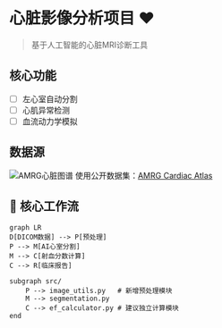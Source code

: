# 心脏影像分析项目 ❤️
> 基于人工智能的心脏MRI诊断工具

## 核心功能
- [ ] 左心室自动分割
- [ ] 心肌异常检测
- [ ] 血流动力学模拟

## 数据源
![AMRG心脏图谱](https://med.upenn.edu/cbica/amrg-cardiac-atlas/logo.png)
使用公开数据集：[AMRG Cardiac Atlas](https://www.med.upenn.edu/cbica/amrg-cardiac-atlas/)



## 🔄 核心工作流
```mermaid
graph LR
D[DICOM数据] --> P[预处理]
P --> M[AI心室分割]
M --> C[射血分数计算]
C --> R[临床报告]

subgraph src/
    P --> image_utils.py   # 新增预处理模块
    M --> segmentation.py
    C --> ef_calculator.py # 建议独立计算模块
end
```
